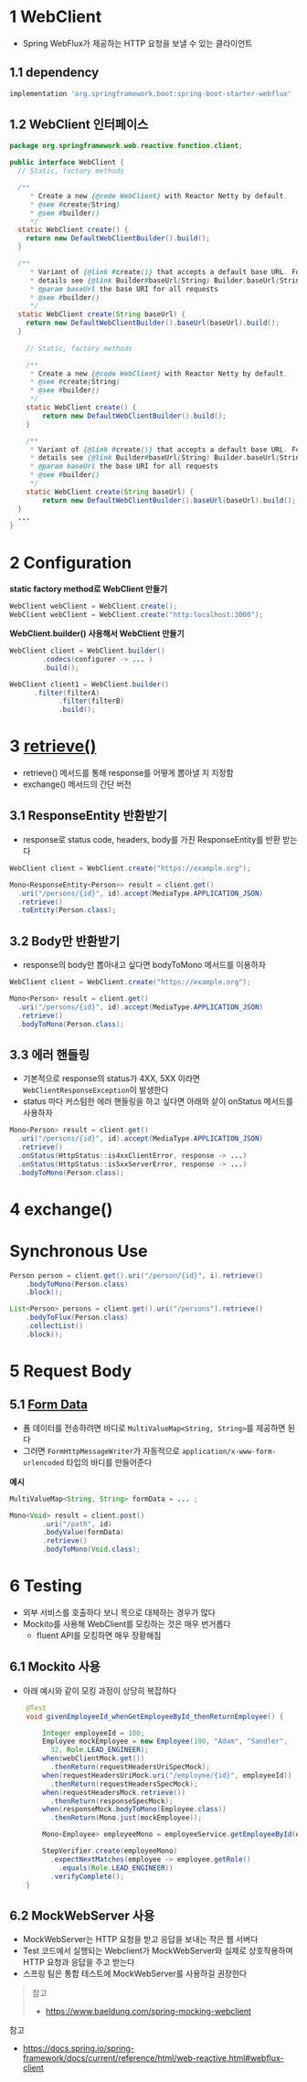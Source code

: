 # 1 WebClient

* Spring WebFlux가 제공하는 HTTP 요청을 보낼 수 있는 클라이언트



## 1.1 dependency

```groovy
implementation 'org.springframework.boot:spring-boot-starter-webflux'
```



## 1.2 WebClient 인터페이스

```java
package org.springframework.web.reactive.function.client;

public interface WebClient {
  // Static, factory methods

  /**
	 * Create a new {@code WebClient} with Reactor Netty by default.
	 * @see #create(String)
	 * @see #builder()
	 */
  static WebClient create() {
    return new DefaultWebClientBuilder().build();
  }

  /**
	 * Variant of {@link #create()} that accepts a default base URL. For more
	 * details see {@link Builder#baseUrl(String) Builder.baseUrl(String)}.
	 * @param baseUrl the base URI for all requests
	 * @see #builder()
	 */
  static WebClient create(String baseUrl) {
    return new DefaultWebClientBuilder().baseUrl(baseUrl).build();
  }
  
  	// Static, factory methods

	/**
	 * Create a new {@code WebClient} with Reactor Netty by default.
	 * @see #create(String)
	 * @see #builder()
	 */
	static WebClient create() {
		return new DefaultWebClientBuilder().build();
	}

	/**
	 * Variant of {@link #create()} that accepts a default base URL. For more
	 * details see {@link Builder#baseUrl(String) Builder.baseUrl(String)}.
	 * @param baseUrl the base URI for all requests
	 * @see #builder()
	 */
	static WebClient create(String baseUrl) {
		return new DefaultWebClientBuilder().baseUrl(baseUrl).build();
  }
  ... 
}
```



# 2 Configuration

**static factory method로 WebClient 만들기**

```java
WebClient webClient = WebClient.create();
WebClient webClient = WebClient.create("http:localhost:3000");
```



**WebClient.builder() 사용해서  WebClient 만들기**

```java
WebClient client = WebClient.builder()
        .codecs(configurer -> ... )
        .build();
```

```java
WebClient client1 = WebClient.builder()
      .filter(filterA)
			.filter(filterB)
			.build();
```



# 3 [retrieve()](https://docs.spring.io/spring-framework/docs/current/reference/html/web-reactive.html#webflux-client-retrieve)

* retrieve() 메서드를 통해 response를 어떻게 뽑아낼 지 지정함
* exchange() 메서드의 간단 버전



## 3.1 ResponseEntity 반환받기

* response로 status code, headers, body를 가진 ResponseEntity를 반환 받는다

```java
WebClient client = WebClient.create("https://example.org");

Mono<ResponseEntity<Person>> result = client.get()
  .uri("/persons/{id}", id).accept(MediaType.APPLICATION_JSON)
  .retrieve()
  .toEntity(Person.class);
```



## 3.2 Body만 반환받기

* response의 body만 뽑아내고 싶다면 bodyToMono 메서드를 이용하자

```java
WebClient client = WebClient.create("https://example.org");

Mono<Person> result = client.get()
  .uri("/persons/{id}", id).accept(MediaType.APPLICATION_JSON)
  .retrieve()
  .bodyToMono(Person.class);
```



## 3.3 에러 핸들링

* 기본적으로 response의 status가 4XX, 5XX 이라면 `WebClientResponseException`이 발생한다
* status 마다 커스텀한 에러 핸들링을 하고 싶다면 아래와 샅이 onStatus 메서드를 사용하자

```java
Mono<Person> result = client.get()
  .uri("/persons/{id}", id).accept(MediaType.APPLICATION_JSON)
  .retrieve()
  .onStatus(HttpStatus::is4xxClientError, response -> ...)
  .onStatus(HttpStatus::is5xxServerError, response -> ...)
  .bodyToMono(Person.class);
```



# 4 exchange()





# Synchronous Use

```java
Person person = client.get().uri("/person/{id}", i).retrieve()
    .bodyToMono(Person.class)
    .block();
```

```java
List<Person> persons = client.get().uri("/persons").retrieve()
    .bodyToFlux(Person.class)
    .collectList()
    .block();
```



# 5  Request Body



## 5.1  [Form Data](https://docs.spring.io/spring-framework/docs/current/reference/html/web-reactive.html#webflux-client-body-form)

* 폼 데이터를 전송하려면 바디로 `MultiValueMap<String, String>`를 제공하면 된다
* 그러면 `FormHttpMessageWriter`가 자동적으로 `application/x-www-form-urlencoded` 타입의 바디를 만들어준다

**예시**

```java
MultiValueMap<String, String> formData = ... ;

Mono<Void> result = client.post()
        .uri("/path", id)
        .bodyValue(formData)
        .retrieve()
        .bodyToMono(Void.class);
```



# 6 Testing

* 외부 서비스를 호출하다 보니 목으로 대체하는 경우가 많다
* Mockito를 사용해 WebClient를 모킹하는 것은 매우 번거롭다
  * fluent API를 모킹하면 매우 장황해짐



## 6.1 Mockito 사용

* 아래 예시와 같이 모킹 과정이 상당히 복잡하다

```java
    @Test
    void givenEmployeeId_whenGetEmployeeById_thenReturnEmployee() {

        Integer employeeId = 100;
        Employee mockEmployee = new Employee(100, "Adam", "Sandler", 
          32, Role.LEAD_ENGINEER);
        when(webClientMock.get())
          .thenReturn(requestHeadersUriSpecMock);
        when(requestHeadersUriMock.uri("/employee/{id}", employeeId))
          .thenReturn(requestHeadersSpecMock);
        when(requestHeadersMock.retrieve())
          .thenReturn(responseSpecMock);
        when(responseMock.bodyToMono(Employee.class))
          .thenReturn(Mono.just(mockEmployee));

        Mono<Employee> employeeMono = employeeService.getEmployeeById(employeeId);

        StepVerifier.create(employeeMono)
          .expectNextMatches(employee -> employee.getRole()
            .equals(Role.LEAD_ENGINEER))
          .verifyComplete();
    }
```



## 6.2 MockWebServer 사용

* MockWebServer는 HTTP 요청을 받고 응답을 보내는 작은 웹 서버다
* Test 코드에서 실행되는 Webclient가 MockWebServer와 실제로 상호작용하며 HTTP 요청과 응답을 주고 받는다
* 스프링 팀은 통합 테스트에 MockWebServer를 사용하길 권장한다



> 참고
>
> * https://www.baeldung.com/spring-mocking-webclient



참고

* https://docs.spring.io/spring-framework/docs/current/reference/html/web-reactive.html#webflux-client
